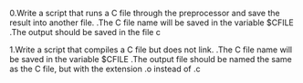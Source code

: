 0.Write a script that runs a C file through the preprocessor and save the result into another file.
.The C file name will be saved in the variable $CFILE
.The output should be saved in the file c

1.Write a script that compiles a C file but does not link.
.The C file name will be saved in the variable $CFILE
.The output file should be named the same as the C file, but with the extension .o instead of .c

